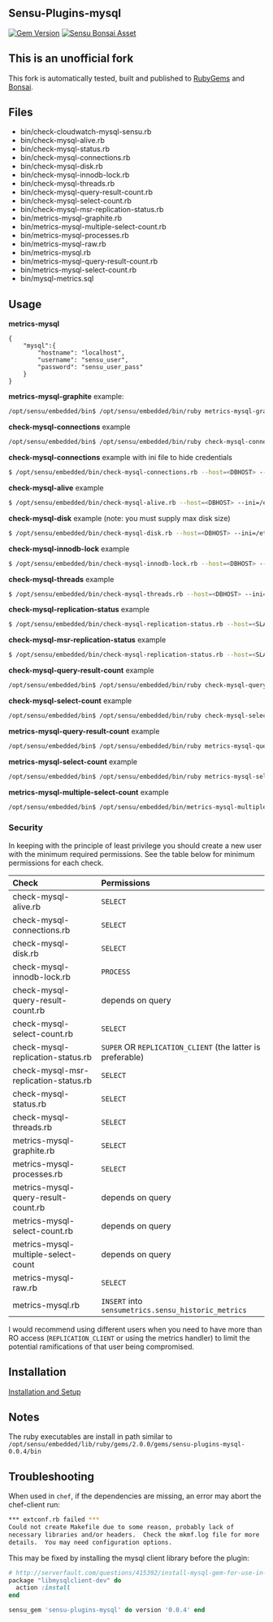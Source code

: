 ## Sensu-Plugins-mysql

[![Gem Version](https://badge.fury.io/rb/sensu-plugins-mysql-boutetnico.svg)](https://badge.fury.io/rb/sensu-plugins-mysql-boutetnico.svg)
[![Sensu Bonsai Asset](https://img.shields.io/badge/Bonsai-Download%20Me-brightgreen.svg?colorB=89C967&logo=sensu)](https://bonsai.sensu.io/assets/boutetnico/sensu-plugins-mysql)

## This is an unofficial fork

This fork is automatically tested, built and published to [RubyGems](https://rubygems.org/gems/sensu-plugins-mysql-boutetnico/) and [Bonsai](https://bonsai.sensu.io/assets/boutetnico/sensu-plugins-mysql).

## Files
 * bin/check-cloudwatch-mysql-sensu.rb
 * bin/check-mysql-alive.rb
 * bin/check-mysql-status.rb
 * bin/check-mysql-connections.rb
 * bin/check-mysql-disk.rb
 * bin/check-mysql-innodb-lock.rb
 * bin/check-mysql-threads.rb
 * bin/check-mysql-query-result-count.rb
 * bin/check-mysql-select-count.rb
 * bin/check-mysql-msr-replication-status.rb
 * bin/metrics-mysql-graphite.rb
 * bin/metrics-mysql-multiple-select-count.rb
 * bin/metrics-mysql-processes.rb
 * bin/metrics-mysql-raw.rb
 * bin/metrics-mysql.rb
 * bin/metrics-mysql-query-result-count.rb
 * bin/metrics-mysql-select-count.rb
 * bin/mysql-metrics.sql

## Usage
**metrics-mysql**
```
{
    "mysql":{
        "hostname": "localhost",
        "username": "sensu_user",
        "password": "sensu_user_pass"
    }
}
```

**metrics-mysql-graphite** example:
```bash
/opt/sensu/embedded/bin$ /opt/sensu/embedded/bin/ruby metrics-mysql-graphite.rb --host=localhost --port=3306 --user=collectd --pass=tflypass --socket=/data/mysql.sock
```

**check-mysql-connections** example
```bash
/opt/sensu/embedded/bin$ /opt/sensu/embedded/bin/ruby check-mysql-connections.rb --host=localhost --port=3306 --user=collectd --pass=tflypass --socket=/data/mysql.sock
```

**check-mysql-connections** example with ini file to hide credentials
```bash
$ /opt/sensu/embedded/bin/check-mysql-connections.rb --host=<DBHOST> --ini=/etc/sensu/my.ini
```

**check-mysql-alive** example
```bash
$ /opt/sensu/embedded/bin/check-mysql-alive.rb --host=<DBHOST> --ini=/etc/sensu/my.ini --ini-section=customsection
```

**check-mysql-disk** example (note: you must supply max disk size)
```bash
$ /opt/sensu/embedded/bin/check-mysql-disk.rb --host=<DBHOST> --ini=/etc/sensu/my.ini --size <MAX_DB_SIZE>
```

**check-mysql-innodb-lock** example
```bash
$ /opt/sensu/embedded/bin/check-mysql-innodb-lock.rb --host=<DBHOST> --ini=/etc/sensu/my.ini
```

**check-mysql-threads** example
```bash
$ /opt/sensu/embedded/bin/check-mysql-threads.rb --host=<DBHOST> --ini=/etc/sensu/my.ini --warnlow 0
```

**check-mysql-replication-status** example
```bash
$ /opt/sensu/embedded/bin/check-mysql-replication-status.rb --host=<SLAVE> --ini=/etc/sensu/my.ini
```

**check-mysql-msr-replication-status** example
```bash
$ /opt/sensu/embedded/bin/check-mysql-replication-status.rb --host=<SLAVE> --ini=/etc/sensu/my.ini
```

**check-mysql-query-result-count** example
```bash
/opt/sensu/embedded/bin$ /opt/sensu/embedded/bin/ruby check-mysql-query-result-count.rb --host=localhost --port=3306 --user=collectd --pass=tflypass --socket=/data/mysql.sock --warning 1 --critical 10 --query 'SELECT DISTINCT(t.id) FROM table t where t.failed = true'
```

**check-mysql-select-count** example
```bash
/opt/sensu/embedded/bin$ /opt/sensu/embedded/bin/ruby check-mysql-select-count.rb --host=localhost --port=3306 --user=collectd --pass=tflypass --socket=/data/mysql.sock --warning 30000 --critical 50000 --query 'SELECT count(*) FROM table t'
```

**metrics-mysql-query-result-count** example
```bash
/opt/sensu/embedded/bin$ /opt/sensu/embedded/bin/ruby metrics-mysql-query-result-count.rb --host=localhost --port=3306 --user=collectd --pass=tflypass --socket=/data/mysql.sock --query 'SELECT DISTINCT(t.id) FROM table t where t.failed = true'
```

**metrics-mysql-select-count** example
```bash
/opt/sensu/embedded/bin$ /opt/sensu/embedded/bin/ruby metrics-mysql-select-count.rb --host=localhost --port=3306 --user=collectd --pass=tflypass --socket=/data/mysql.sock --query 'SELECT COUNT(*) FROM table t'
```

**metrics-mysql-multiple-select-count** example
```bash
/opt/sensu/embedded/bin$ /opt/sensu/embedded/bin/metrics-mysql-multiple-select-count.rb --host=localhost --port=3306 --user=collectd --pass=tflypass --socket=/data/mysql.sock --query '{"t1_count":"SELECT COUNT(*) FROM table t1", "t2_count":"SELECT COUNT(*) FROM table t2"}'
```
### Security

In keeping with the principle of least privilege you should create a new user with the minimum required permissions. See the table below for minimum permissions for each check.

| Check                                  | Permissions                                               |
|:---------------------------------------|:----------------------------------------------------------|
| check-mysql-alive.rb                   | `SELECT`                                                  |
| check-mysql-connections.rb             | `SELECT`                                                  |
| check-mysql-disk.rb                    | `SELECT`                                                  |
| check-mysql-innodb-lock.rb             | `PROCESS`                                                 |
| check-mysql-query-result-count.rb      | depends on query                                          |
| check-mysql-select-count.rb            | `SELECT`                                                  |
| check-mysql-replication-status.rb      | `SUPER` OR `REPLICATION_CLIENT` (the latter is preferable)|
| check-mysql-msr-replication-status.rb  | `SELECT`                                                  |
| check-mysql-status.rb                  | `SELECT`                                                  |
| check-mysql-threads.rb                 | `SELECT`                                                  |
| metrics-mysql-graphite.rb              | `SELECT`                                                  |
| metrics-mysql-processes.rb             | `SELECT`                                                  |
| metrics-mysql-query-result-count.rb    | depends on query                                          |
| metrics-mysql-select-count.rb          | depends on query                                          |
| metrics-mysql-multiple-select-count    | depends on query                                          |
| metrics-mysql-raw.rb                   | `SELECT`                                                  |
| metrics-mysql.rb                       | `INSERT` into `sensumetrics.sensu_historic_metrics`       |

I would recommend using different users when you need to have more than RO access (`REPLICATION_CLIENT` or using the metrics handler) to limit the potential ramifications of that user being compromised.

## Installation

[Installation and Setup](http://sensu-plugins.io/docs/installation_instructions.html)

## Notes
The ruby executables are install in path similar to `/opt/sensu/embedded/lib/ruby/gems/2.0.0/gems/sensu-plugins-mysql-0.0.4/bin`

## Troubleshooting
When used in `chef`, if the dependencies are missing, an error may abort the chef-client run:
```bash
*** extconf.rb failed ***
Could not create Makefile due to some reason, probably lack of
necessary libraries and/or headers.  Check the mkmf.log file for more
details.  You may need configuration options.
```
This may be fixed by installing the mysql client library before the plugin:
```ruby
# http://serverfault.com/questions/415392/install-mysql-gem-for-use-in-chef-client
package "libmysqlclient-dev" do
  action :install
end

sensu_gem 'sensu-plugins-mysql' do version '0.0.4' end

```
